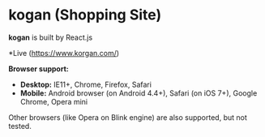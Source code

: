 # kogan (Shopping Site)

**kogan** is built by React.js

*Live (https://www.korgan.com/)


**Browser support:**

+ **Desktop:** IE11+, Chrome, Firefox, Safari
+ **Mobile:** Android browser (on Android 4.4+), Safari (on iOS 7+), Google Chrome, Opera mini

Other browsers (like Opera on Blink engine) are also supported, but not tested.
